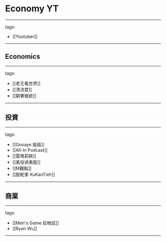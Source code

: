# Economy YT

---
tags:
  - [[Youtuber]]
---

## Economics
---
tags:
  - [[老王看世界]]
  - [[清流君]]
  - [[窮奢極欲]]
---

## 投資
---
tags:
  - [[Gooaye 股癌]]
  - [[All-In Podcast]]
  - [[雷瑪莉歐]]
  - [[美投讲美股]]
  - [[M觀點]]
  - [[股乾爹 KuKanTieh]]
---

## 商業
---
tags:
  - [[Men's Game 玩物誌]]
  - [[Ryan Wu]]
---
